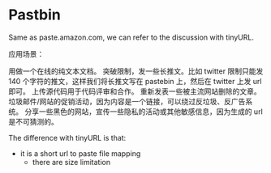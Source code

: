 # Pastbin

Same as paste.amazon.com, we can refer to the discussion with tinyURL.  

应用场景：

用做一个在线的纯文本文档。
突破限制，发一些长推文。比如 twitter 限制只能发 140 个字符的推文，这样我们将长推文写在 pastebin 上，然后在 twitter 上发 url 即可。
上传源代码用于代码评审和合作。
重新发表一些被主流网站删除的文章。
垃圾邮件/网站的促销活动，因为内容是一个链接，可以绕过反垃圾、反广告系统。
分享一些黑色的网站，宣传一些隐私的活动或其他敏感信息，因为生成的 url 是不可猜测的。

The difference with tinyURL is that:
- it is a short url to paste file mapping
  - there are size limitation
